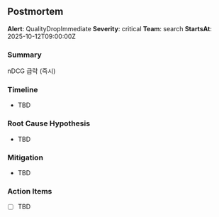 ## Postmortem
**Alert**: QualityDropImmediate
**Severity**: critical
**Team**: search
**StartsAt**: 2025-10-12T09:00:00Z

### Summary
nDCG 급락 (즉시)

### Timeline
- TBD

### Root Cause Hypothesis
- TBD

### Mitigation
- TBD

### Action Items
- [ ] TBD
